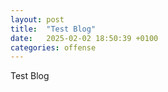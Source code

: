```yaml
---
layout: post
title:  "Test Blog"
date:   2025-02-02 18:50:39 +0100
categories: offense
---
```

Test Blog
